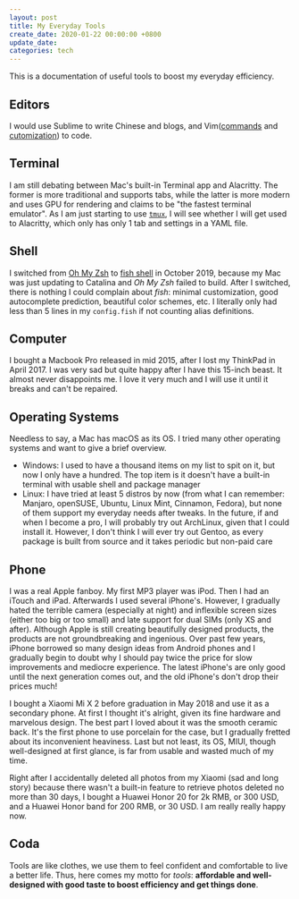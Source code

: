 ```yaml
---
layout: post
title: My Everyday Tools
create_date: 2020-01-22 00:00:00 +0800
update_date:
categories: tech
---
```


This is a documentation of useful tools to boost my everyday efficiency.

## Editors

I would use Sublime to write Chinese and blogs, and Vim([commands](https://franklinqin0.me/Vim-commands) and [cutomization](https://franklinqin0.me/Vim-customize)) to code.

## Terminal

I am still debating between Mac's built-in Terminal app and Alacritty. The former is more traditional and supports tabs, while the latter is more modern and uses GPU for rendering and claims to be "the fastest terminal emulator". As I am just starting to use [`tmux`](https://franklinqin0.me/Tmux), I will see whether I will get used to Alacritty, which only has only 1 tab and settings in a YAML file.

## Shell

I switched from [Oh My Zsh](https://github.com/ohmyzsh/ohmyzsh) to [fish shell](https://github.com/fish-shell/fish-shell) in October 2019, because my Mac was just updating to Catalina and *Oh My Zsh* failed to build. After I switched, there is nothing I could complain about *fish*: minimal customization, good autocomplete prediction, beautiful color schemes, etc. I literally only had less than 5 lines in my `config.fish` if not counting alias definitions.

## Computer

I bought a Macbook Pro released in mid 2015, after I lost my ThinkPad in April 2017. I was very sad but quite happy after I have this 15-inch beast. It almost never disappoints me. I love it very much and I will use it until it breaks and can't be repaired.

## Operating Systems

Needless to say, a Mac has macOS as its OS. I tried many other operating systems and want to give a brief overview.

- Windows: I used to have a thousand items on my list to spit on it, but now I only have a hundred. The top item is it doesn't have a built-in terminal with usable shell and package manager
- Linux: I have tried at least 5 distros by now (from what I can remember: Manjaro, openSUSE, Ubuntu, Linux Mint, Cinnamon, Fedora), but none of them support my everyday needs after tweaks. In the future, if and when I become a pro, I will probably try out ArchLinux, given that I could install it. However, I don't think I will ever try out Gentoo, as every package is built from source and it takes periodic but non-paid care

## Phone

I was a real Apple fanboy. My first MP3 player was iPod. Then I had an iTouch and iPad. Afterwards I used several iPhone's. However, I gradually hated the terrible camera (especially at night) and inflexible screen sizes (either too big or too small) and late support for dual SIMs (only XS and after). Although Apple is still creating beautifully designed products, the products are not groundbreaking and ingenious. Over past few years, iPhone borrowed so many design ideas from Android phones and I gradually begin to doubt why I should pay twice the price for slow improvements and mediocre experience. The latest iPhone's are only good until the next generation comes out, and the old iPhone's don't drop their prices much!

I bought a Xiaomi Mi X 2 before graduation in May 2018 and use it as a secondary phone. At first I thought it's alright, given its fine hardware and marvelous design. The best part I loved about it was the smooth ceramic back. It's the first phone to use porcelain for the case, but I gradually fretted about its inconvenient heaviness. Last but not least, its OS, MIUI, though well-designed at first glance, is far from usable and wasted much of my time.

Right after I accidentally deleted all photos from my Xiaomi (sad and long story) because there wasn't a built-in feature to retrieve photos deleted no more than 30 days, I bought a Huawei Honor 20 for 2k RMB, or 300 USD, and a Huawei Honor band for 200 RMB, or 30 USD. I am really really happy now.

## Coda

Tools are like clothes, we use them to feel confident and comfortable to live a better life. Thus, here comes my motto for *tools*: **affordable and well-designed with good taste to boost efficiency and get things done**.
